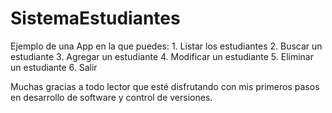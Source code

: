 # SistemaEstudiantes
Ejemplo de una App en la que puedes: 1. Listar los estudiantes 2. Buscar un estudiante 3. Agregar un estudiante 4. Modificar un estudiante 5. Eliminar un estudiante 6. Salir 

Muchas gracias a todo lector que esté disfrutando con mis primeros pasos en desarrollo de software y control de versiones.
